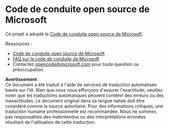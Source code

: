 # Code de conduite open source de Microsoft

Ce projet a adopté le [Code de conduite open source de Microsoft](https://opensource.microsoft.com/codeofconduct/).

Ressources :

- [Code de conduite open source de Microsoft](https://opensource.microsoft.com/codeofconduct/)
- [FAQ sur le code de conduite de Microsoft](https://opensource.microsoft.com/codeofconduct/faq/)
- Contactez [opencode@microsoft.com](mailto:opencode@microsoft.com) pour toute question ou préoccupation.

**Avertissement** :  
Ce document a été traduit à l'aide de services de traduction automatisée basés sur l'IA. Bien que nous nous efforçons d'assurer l'exactitude, veuillez noter que les traductions automatiques peuvent contenir des erreurs ou des inexactitudes. Le document original dans sa langue natale doit être considéré comme la source autoritaire. Pour des informations critiques, une traduction humaine professionnelle est recommandée. Nous ne sommes pas responsables des malentendus ou des interprétations erronées résultant de l'utilisation de cette traduction.